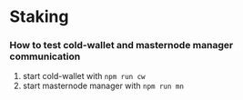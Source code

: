 # Staking

### How to test cold-wallet and masternode manager communication

1. start cold-wallet with `npm run cw`
1. start masternode manager with `npm run mn`
